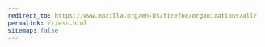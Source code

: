 ```yaml
---
redirect_to: https://www.mozilla.org/en-US/firefox/organizations/all/
permalink: /r/esr.html
sitemap: false
---
```


